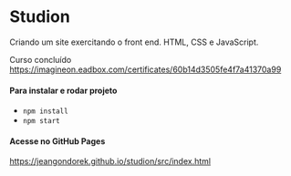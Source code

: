 
# Studion

Criando um site exercitando o front end. HTML, CSS e JavaScript.

Curso concluído
https://imagineon.eadbox.com/certificates/60b14d3505fe4f7a41370a99

#### Para instalar e rodar projeto

- ```npm install```
- ```npm start```

#### Acesse no GitHub Pages
https://jeangondorek.github.io/studion/src/index.html
